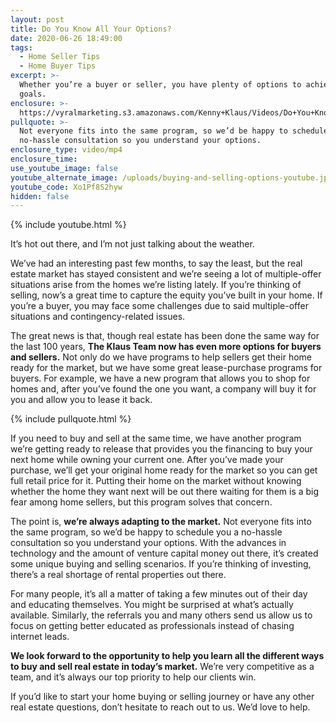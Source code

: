 ```yaml
---
layout: post
title: Do You Know All Your Options?
date: 2020-06-26 18:49:00
tags:
  - Home Seller Tips
  - Home Buyer Tips
excerpt: >-
  Whether you’re a buyer or seller, you have plenty of options to achieve your
  goals.
enclosure: >-
  https://vyralmarketing.s3.amazonaws.com/Kenny+Klaus/Videos/Do+You+Know+All+Your+Options%3F.mp4
pullquote: >-
  Not everyone fits into the same program, so we’d be happy to schedule you a
  no-hassle consultation so you understand your options.
enclosure_type: video/mp4
enclosure_time:
use_youtube_image: false
youtube_alternate_image: /uploads/buying-and-selling-options-youtube.jpg
youtube_code: Xo1Pf8S2hyw
hidden: false
---
```


{% include youtube.html %}

It’s hot out there, and I’m not just talking about the weather.&nbsp;

We’ve had an interesting past few months, to say the least, but the real estate market has stayed consistent and we’re seeing a lot of multiple-offer situations arise from the homes we’re listing lately. If you’re thinking of selling, now’s a great time to capture the equity you’ve built in your home. If you’re a buyer, you may face some challenges due to said multiple-offer situations and contingency-related issues.&nbsp;

The great news is that, though real estate has been done the same way for the last 100 years, **The Klaus Team now has even more options for buyers and sellers.** Not only do we have programs to help sellers get their home ready for the market, but we have some great lease-purchase programs for buyers. For example, we have a new program that allows you to shop for homes and, after you’ve found the one you want, a company will buy it for you and allow you to lease it back.&nbsp;

{% include pullquote.html %}

If you need to buy and sell at the same time, we have another program we’re getting ready to release that provides you the financing to buy your next home while owning your current one. After you’ve made your purchase, we’ll get your original home ready for the market so you can get full retail price for it. Putting their home on the market without knowing whether the home they want next will be out there waiting for them is a big fear among home sellers, but this program solves that concern.&nbsp;

The point is, **we’re always adapting to the market.** Not everyone fits into the same program, so we’d be happy to schedule you a no-hassle consultation so you understand your options. With the advances in technology and the amount of venture capital money out there, it’s created some unique buying and selling scenarios. If you’re thinking of investing, there’s a real shortage of rental properties out there.&nbsp;

For many people, it’s all a matter of taking a few minutes out of their day and educating themselves. You might be surprised at what’s actually available. Similarly, the referrals you and many others send us allow us to focus on getting better educated as professionals instead of chasing internet leads.&nbsp;

**We look forward to the opportunity to help you learn all the different ways to buy and sell real estate in today’s market.** We’re very competitive as a team, and it’s always our top priority to help our clients win.&nbsp;

If you’d like to start your home buying or selling journey or have any other real estate questions, don’t hesitate to reach out to us. We’d love to help.